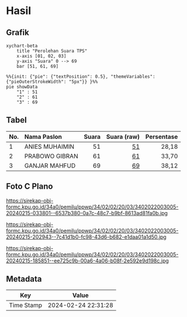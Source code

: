 # Hasil

## Grafik

```mermaid
xychart-beta
    title "Perolehan Suara TPS"
    x-axis [01, 02, 03]
    y-axis "Suara" 0 --> 69
    bar [51, 61, 69]
```

```mermaid
%%{init: {"pie": {"textPosition": 0.5}, "themeVariables": {"pieOuterStrokeWidth": "5px"}} }%%
pie showData
    "1" : 51
    "2" : 61
    "3" : 69
```

## Tabel

| No. | Nama Paslon    | Suara | Suara (raw) | Persentase |
|:--- |:-------------- | -----:| -----------:| ----------:|
| 1   | ANIES MUHAIMIN | 51    | [51][p-1]   | 28,18      |
| 2   | PRABOWO GIBRAN | 61    | [61][p-2]   | 33,70      |
| 3   | GANJAR MAHFUD  | 69    | [69][p-3]   | 38,12      |


[p-1]: https://github.com/gigit-pemilu/pemilu-2024-34-di-yogyakarta/blob/main/pilpres/hitung-suara/sub/34-di-yogyakarta/sub/02-bantul/sub/02-sanden/sub/2003-srigading/sub/005-tps/sub/paslon-1.txt
[p-2]: https://github.com/gigit-pemilu/pemilu-2024-34-di-yogyakarta/blob/main/pilpres/hitung-suara/sub/34-di-yogyakarta/sub/02-bantul/sub/02-sanden/sub/2003-srigading/sub/005-tps/sub/paslon-2.txt
[p-3]: https://github.com/gigit-pemilu/pemilu-2024-34-di-yogyakarta/blob/main/pilpres/hitung-suara/sub/34-di-yogyakarta/sub/02-bantul/sub/02-sanden/sub/2003-srigading/sub/005-tps/sub/paslon-3.txt

## Foto C Plano

https://sirekap-obj-formc.kpu.go.id/34a0/pemilu/ppwp/34/02/02/20/03/3402022003005-20240215-033801--6537b380-0a7c-48c7-b9bf-8613ad81fa0b.jpg

https://sirekap-obj-formc.kpu.go.id/34a0/pemilu/ppwp/34/02/02/20/03/3402022003005-20240215-202943--7c41d1b0-fc98-43d6-b682-e1daa01a1d50.jpg

https://sirekap-obj-formc.kpu.go.id/34a0/pemilu/ppwp/34/02/02/20/03/3402022003005-20240215-185851--ee725c9b-00a6-4a06-b08f-2e592e9d198c.jpg


## Metadata

| Key        | Value               |
| ---------- | ------------------- |
| Time Stamp | 2024-02-24 22:31:28 |



